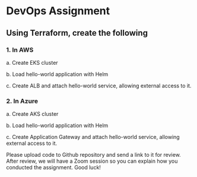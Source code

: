 # DevOps Assignment

## Using Terraform, create the following

### 1. In AWS

a. Create EKS cluster

b. Load hello-world application with Helm

c. Create ALB and attach hello-world service, allowing external access to it.

### 2. In Azure

a. Create AKS cluster

b. Load hello-world application with Helm

c. Create Application Gateway and attach hello-world service, allowing external access to it.

Please upload code to Github repository and send a link to it for review. After review, we will have a Zoom session so you can explain how you conducted the assignment. Good luck!
